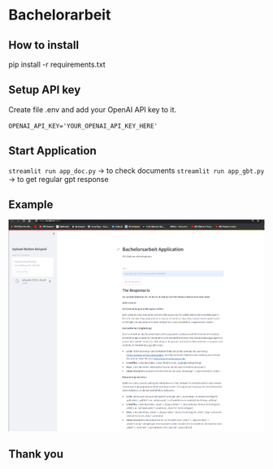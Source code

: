 # Bachelorarbeit

## How to install

pip install -r requirements.txt

## Setup API key

Create file .env and add your OpenAI API key to it.

`OPENAI_API_KEY='YOUR_OPENAI_API_KEY_HERE'`

## Start Application

`streamlit run app_doc.py` -> to check documents
`streamlit run app_gbt.py` -> to get regular gpt response

## Example

![alt text](img/image.png)

## Thank you
